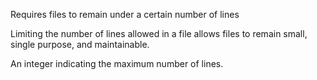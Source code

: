 Requires files to remain under a certain number of lines


Limiting the number of lines allowed in a file allows files to remain small,
single purpose, and maintainable.

An integer indicating the maximum number of lines.